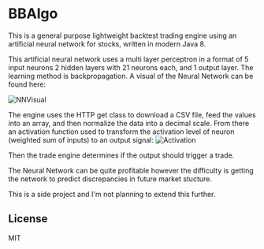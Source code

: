 # BBAlgo
This is a general purpose lightweight backtest trading engine using an artificial neural network for stocks, written in modern Java 8.

This artificial neural network uses a multi layer perceptron in a format of  5 input neurons 2 hidden layers with 21 neurons each, and 1 output layer. The learning method is backpropagation. A visual of the Neural Network can be found here: 

![NNVisual](https://github.com/magicaltoaster/BBAlgo/blob/master/NN/NN%20visualized.PNG) 

The engine uses the HTTP get class to download a CSV file, feed the values into an array, and then normalize the data into a decimal scale. From there an activation function used to transform the activation level of neuron (weighted sum of inputs) to an 
output signal: 
![Activation](https://github.com/magicaltoaster/BBAlgo/blob/master/NN/Activation.PNG)

Then the trade engine determines if the output should trigger a trade.

The Neural Network can be quite profitable however the difficulty is getting the network to predict discrepancies in future market stucture.

This is a side project and I'm not planning to extend this further.

## License

MIT

